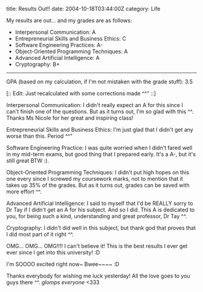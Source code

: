 title: Results Out!!
date: 2004-10-18T03:44:00Z
category: Life

My results are out… and my grades are as follows:

- Interpersonal Communication: A
- Entrepreneurial Skills and Business Ethics: C
- Software Engineering Practices: A-
- Object-Oriented Programming Techniques: A
- Advanced Artificial Intelligence: A
- Cryptography: B+

---

GPA (based on my calculation, if I'm not mistaken with the grade stuff): 3.5

[:: Edit: Just recalculated with some corrections made ^^" ::]

Interpersonal Communication: I didn't really expect an A for this since I can't finish one of the questions. But as it turns out, I'm so glad with this ^^. Thanks Ms Nicole for her great and inspiring class!

Entrepreneurial Skills and Business Ethics: I'm just glad that I didn't get any worse than this. Period ^^"

Software Engineering Practice: I was quite worried when I didn't fared well in my mid-term exams, but good thing that I prepared early. It's a A-, but it's still great BTW :).

Object-Oriented Programming Techniques: I didn't put high hopes on this one every since I screwed my coursework marks, not to mention that it takes up 35% of the grades. But as it turns out, grades can be saved with more effort ^^.

Advanced Artificial Intelligence: I said to myself that I'd be REALLY sorry to Dr Tay if I didn't get an A for his subject. And so I did. This A is dedicated to you, for being such a kind, understanding and great professor, Dr Tay ^^.

Cryptography: I didn't did well in this subject, but thank god that proves that I did most part of it right ^^.

OMG… OMG… OMG!!!! I can't believe it! This is the best results I ever get ever since I get into this university! :D

I'm SOOOO excited right now~ Bwee~~~~ :D

Thanks everybody for wishing me luck yesterday! All the love goes to you guys there ^^. *glomps everyone* <333
